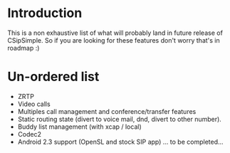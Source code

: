 # Introduction #

This is a non exhaustive list of what will probably land in future release of CSipSimple. So if you are looking for these features don't worry that's in roadmap :)


# Un-ordered list #

  * ZRTP
  * Video calls
  * Multiples call management and conference/transfer features
  * Static routing state (divert to voice mail, dnd, divert to other number).
  * Buddy list management (with xcap / local)
  * Codec2
  * Android 2.3 support (OpenSL and stock SIP app)
... to be completed...